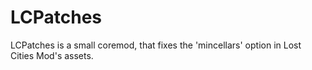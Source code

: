 # LCPatches

LCPatches is a small coremod, that fixes the 'mincellars' option in Lost Cities Mod's assets.
